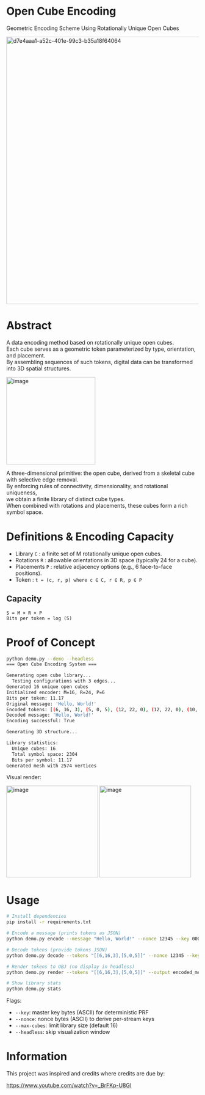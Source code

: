 # Open Cube Encoding
Geometric Encoding Scheme Using Rotationally Unique Open Cubes

<img width="700" alt="d7e4aaa1-a52c-401e-99c3-b35a18f64064" src="https://github.com/user-attachments/assets/30b7e7e5-eec3-4c6c-9bc6-4d6bbb79206b" />

# Abstract

A data encoding method based on rotationally unique open cubes.  
Each cube serves as a geometric token parameterized by type, orientation, and placement.  
By assembling sequences of such tokens, digital data can be transformed into 3D spatial structures.  

<img width="233" height="229" alt="image" src="https://github.com/user-attachments/assets/ab329918-ac83-47d1-a2bb-f9760cf62ab6" />

A three-dimensional primitive: the open cube, derived from a skeletal cube with selective edge removal.  
By enforcing rules of connectivity, dimensionality, and rotational uniqueness,  
we obtain a finite library of distinct cube types.  
When combined with rotations and placements, these cubes form a rich symbol space.  

# Definitions & Encoding Capacity

- Library `C`       : a finite set of M rotationally unique open cubes.
- Rotations `R`     : allowable orientations in 3D space (typically 24 for a cube).
- Placements `P`    : relative adjacency options (e.g., 6 face-to-face positions).
- Token             : `t = (c, r, p) where c ∈ C, r ∈ R, p ∈ P`
 
## Capacity
```
S = M × R × P
Bits per token = log (S)
```

# Proof of Concept

```bash
python demo.py --demo --headless
=== Open Cube Encoding System ===

Generating open cube library...
  Testing configurations with 3 edges...
Generated 16 unique open cubes
Initialized encoder: M=16, R=24, P=6
Bits per token: 11.17
Original message: 'Hello, World!'
Encoded tokens: [(6, 16, 3), (5, 0, 5), (12, 22, 0), (12, 22, 0), (10, 0, 2), (12, 11, 0), (5, 7, 4), (12, 11, 1), (10, 0, 2), (10, 0, 4), (12, 22, 0), (9, 3, 4), (1, 6, 3)]
Decoded message: 'Hello, World!'
Encoding successful: True

Generating 3D structure...

Library statistics:
  Unique cubes: 16
  Total symbol space: 2304
  Bits per symbol: 11.17
Generated mesh with 2574 vertices
```

Visual render:  

<img width="240" alt="image" src="https://github.com/user-attachments/assets/92676f50-965f-43fc-881f-5601cf6525ab" />
<img width="240" alt="image" src="https://github.com/user-attachments/assets/8d21ef46-6a21-4f0d-99aa-637d1fd6512f" />


# Usage

```bash
# Install dependencies
pip install -r requirements.txt

# Encode a message (prints tokens as JSON)
python demo.py encode --message "Hello, World!" --nonce 12345 --key 000000

# Decode tokens (provide tokens JSON)
python demo.py decode --tokens "[[6,16,3],[5,0,5]]" --nonce 12345 --key 000000

# Render tokens to OBJ (no display in headless)
python demo.py render --tokens "[[6,16,3],[5,0,5]]" --output encoded_message.obj --headless

# Show library stats
python demo.py stats
```

Flags:
- `--key`: master key bytes (ASCII) for deterministic PRF
- `--nonce`: nonce bytes (ASCII) to derive per-stream keys
- `--max-cubes`: limit library size (default 16)
- `--headless`: skip visualization window


# Information

This project was inspired and credits where credits are due by:

https://www.youtube.com/watch?v=_BrFKp-U8GI
